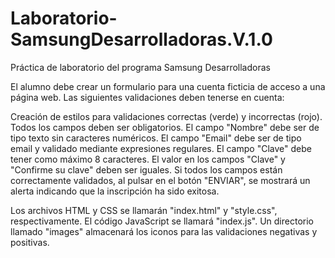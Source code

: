 # Laboratorio-SamsungDesarrolladoras.V.1.0
Práctica de laboratorio del programa Samsung Desarrolladoras

El alumno debe crear un formulario para una cuenta ficticia de acceso a una página web. Las siguientes validaciones deben tenerse en cuenta:

Creación de estilos para validaciones correctas (verde) y incorrectas (rojo).
Todos los campos deben ser obligatorios.
El campo "Nombre" debe ser de tipo texto sin caracteres numéricos.
El campo "Email" debe ser de tipo email y validado mediante expresiones regulares.
El campo "Clave" debe tener como máximo 8 caracteres.
El valor en los campos "Clave" y "Confirme su clave" deben ser iguales.
Si todos los campos están correctamente validados, al pulsar en el botón "ENVIAR", se mostrará un alerta indicando que la inscripción ha sido exitosa.

Los archivos HTML y CSS se llamarán "index.html" y "style.css", respectivamente. El código JavaScript se llamará "index.js". 
Un directorio llamado "images" almacenará los iconos para las validaciones negativas y positivas.
